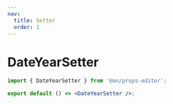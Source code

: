 ```yaml
---
nav:
  title: Setter
  order: 1
---
```


# DateYearSetter

```jsx
import { DateYearSetter } from '@an/props-editor';

export default () => <DateYearSetter />;
```
